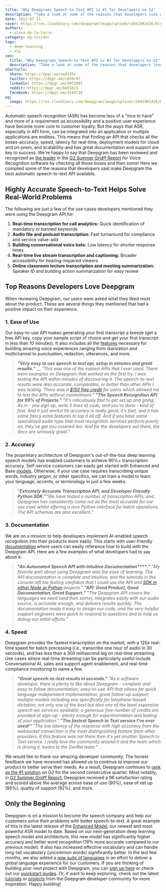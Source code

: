 ```yaml
---
title: "Why Deepgrams Speech-to-Text API is #1 for Developers on G2"
description: "Take a look at some of the reasons that developers love using Deepgrams speech-to-text API for their speech recognition needs."
date: 2022-07-11
cover: https://res.cloudinary.com/deepgram/image/upload/v1661981426/blog/deepgrams-speech-to-text-api-number-1-for-developers-g2/G2-summer-2022-report-blog-thumb-554x220%402x.png
authors:
  - alexa-de-la-torre
category: dg-insider
tags:
  - deep-learning
  - nlp
seo:
  title: "Why Deepgrams Speech-to-Text API is #1 for Developers on G2"
  description: "Take a look at some of the reasons that developers love using Deepgrams speech-to-text API for their speech recognition needs."
shorturls:
  share: https://dpgr.am/ee8145c
  twitter: https://dpgr.am/c859c97
  linkedin: https://dpgr.am/59f280f
  reddit: https://dpgr.am/bb818c5
  facebook: https://dpgr.am/5144716
og:
  image: https://res.cloudinary.com/deepgram/image/upload/v1661981426/blog/deepgrams-speech-to-text-api-number-1-for-developers-g2/G2-summer-2022-report-blog-thumb-554x220%402x.png
---
```


Automatic speech recognition (ASR) has become less of a "nice to have" and more of a requirement as accessibility and a positive user experience have become more core to customer loyalty. But the ways that ASR, especially in API form, can be integrated into an application or multiple applications are endless. This means that finding an API that checks all the boxes-accuracy, speed, latency for real-time, deployment models for cloud and on-prem, and scalability-and has great documentation and support are key to success. We're happy to say that Deepgram has been reviewed and recognized as [the leader](https://www.g2.com/categories/voice-recognition?tab=highest_rated) in the [G2 Summer Grid® Report](https://www.g2.com/reports/grid-report-for-voice-recognition-summer-2022?secure%5Bpid%5D=77169&secure%5Brid%5D=2999985&secure%5Btoken%5D=68581f65247c290b4e9b0f8cb3a3d262be18bcc421e819e448c5579b93cda711) for Voice Recognition software by checking all those boxes and then some! Here we compiled some of the reasons that developers said make Deepgram the best automatic speech-to-text API available.

## Highly Accurate Speech-to-Text Helps Solve Real-World Problems

The following are just a few of the use cases developers mentioned they were using the Deepgram API for:

1.  **Real-time transcription for call analytics:** Quick identification of mandatory or banned keywords
2.  **Audio file and podcast transcription:** Fast turnaround for compliance and service value-add
3.  **Building conversational voice bots:** Low latency for shorter response times
4.  **Real-time live stream transcription and captioning:** Broader accessibility for hearing-impaired viewers
5.  **Online classroom lecture transcription and meeting summarization:** Speaker ID and building action summarization for easy review

## Top Reasons Developers Love Deepgram

When reviewing Deepgram, our users were asked what they liked most about the product. These are several things they mentioned that had a positive impact on their experience.

### **1\. Ease** **of Use**

Our easy-to-use API makes generating your first transcript a breeze (get a free API key, copy your sample script of choice and get your first transcript in less than 10 minutes). It also includes all the [features](https://developers.deepgram.com/documentation/features/) necessary for building amazing voice experiences ranging from diarization and multichannel to punctuation, redaction, utterances, and more.

> **_"Very easy to use speech to text api, setup in minutes and great results."_** __ _"This was one of the easiest APIs that I ever used. There were examples on Deepgram that worked on the first try. I was testing the API within minutes of discovering it. The speech-to-text results were also accurate, comparable, or better than other APIs I was testing. There was a_ [_$150 free credit_](https://console.deepgram.com/signup) _for users which allowed me to test the APIs without commitment."_ **_"The Speech Recognition API for 99% of Projects."_** _"It's ridiculously fast to get set up and going. As in - you sign up, write 5 lines of code, and you're done - kind of fast. And it just works! Its accuracy is really good, it's fast, and it has some fancy extra features to top it all off. And if you have some specialized audio type that most recognition services perform poorly on, they've got you covered too._ _And for the developers out there, the docs are seriously *great*."_

### **2\. Accuracy**

The proprietary architecture of Deepgram's out-of-the-box deep learning speech models has enabled customers to achieve 90%+ transcription accuracy. Self-service customers can easily get started with Enhanced and Base [models](https://developers.deepgram.com/documentation/features/model/). Otherwise, if your use case requires transcribing unique words, industry jargon, or other specifics, we can train a model to learn your language, accents, or terminology in just a few weeks.

> "**_Extremely Accurate Transcription API, and Developer Friendly Python SDK."_**_"We have tested a number of transcription APIs, and Deepgram has consistently come out as the most accurate for our use case whilst offering a nice Python interface for batch operations. The API schemas are also excellent."_

### **3\. Documentation**

We are on a mission to help developers implement AI-enabled speech recognition into their products more easily. This starts with user-friendly [documentation](https://developers.deepgram.com/documentation/) where users can easily reference how to build with the Deepgram API. Here are a few examples of what developers had to say about it:

> **_"An Automated Speech API with Intuitive Documentation_****_."_** _"My favorite part about using Deepgram was the ease of learning. The API documentation is complete and intuitive, and the tutorials in the console left me feeling confident that I could use the API and_ [_SDK in either Node or Python_](https://developers.deepgram.com/sdks-tools/) _projects."_ **_"API: Good Product, Good Documentation, Great Support."_** _"The Deepgram API covers the languages we need (and then some), integrates easily with our audio source, is accurate enough, and delivers results quickly. The documentation made it easy to design our code, and the very helpful support engineers were quick to respond to questions and to help us debug our initial efforts."_

### **4\. Speed**

Deepgram provides the fastest transcription on the market, with a 120x real-time speed for batch processing (i.e., transcribe one hour of audio in 30 seconds), and has less than a 300 millisecond lag on real-time streaming. Use cases where real-time streaming can be particularly useful include Conversational AI, sales and support agent enablement, and real-time compliance monitoring to name a few.

> **_"Great speech-to-text results in seconds."_** _"As a software developer, there is plenty to like about Deepgram - complete and easy to follow documentation; easy-to-use API that allows for quick language-independent implementation; great follow-up support; multiple models including one specifically for telephone-based dictation; not only one of the best but also one of the least expensive speech rec services available; a generous free number of credits are provided at sign-up - plenty enough for experimentation and testing of your application."_ **_"The fastest Speech to Text service I've ever used!"_** _"The low latency of the response with high accuracy from the websocket connection is the most distinguishing feature from other providers. If this feature was not there then it's yet another Speech to Text service. I really love the community around it and the team which is driving it, kudos to the DevRel team."_

We would like to thank our amazing developer community. The honest feedback we have received has allowed us to continue to improve our product to better serve their needs. As a result, Deepgram continues to [rank as the #1 solution](https://www.g2.com/categories/voice-recognition?tab=highest_rated) on G2 for the second consecutive quarter. Most notably, in [G2 Summer Grid® Report](https://www.g2.com/reports/grid-report-for-voice-recognition-summer-2022?secure%5Bpid%5D=77169&secure%5Brid%5D=2999985&secure%5Btoken%5D=68581f65247c290b4e9b0f8cb3a3d262be18bcc421e819e448c5579b93cda711), Deepgram received a 96 satisfaction rating and scored above the average across ease of use (90%), ease of set up (89%), quality of support (92%), and more.

<WhitepaperPromo whitepaper="latest"></WhitepaperPromo>



## Only the Beginning

Deepgram is on a mission to become _the_ speech company and help our customers solve their problems with better speech-to-text. A great example of this is the latest release of the [Enhanced Model](https://deepgram.com/changelog/introducing-new-enhanced-model/), our newest and most powerful ASR model to date. Based on our next-generation deep learning speech model and architecture, this new model has significantly higher accuracy and better word recognition (19% more accurate compared to our previous model). It also has increased effective vocabulary and can handle long-tail vocabulary (uncommon words) significantly better. In the last few months, we also added a [new suite of languages](https://siliconangle.com/2022/03/29/exclusive-quotes-tkdeepgram-adds-23-new-languages-dialects-voice-recognition-engine/) in an effort to deliver a global language experience for our customers. If you are thinking of building your next project with Deepgram, you can [sign up here](https://console.deepgram.com/signup) or check out our [quickstart guides](https://developers.deepgram.com/documentation/getting-started/). Or, if want to keep exploring, check out the latest [tutorials](https://developers.deepgram.com/blog/) or [projects](https://developers.deepgram.com/blog/categories/project-showcase/) from the Deepgram developer community for more inspiration. Happy building!
